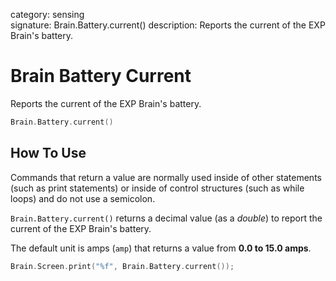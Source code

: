 category: sensing  
signature: Brain.Battery.current()
description: Reports the current of the EXP Brain's battery.

# Brain Battery Current

Reports the current of the EXP Brain's battery.

```cpp
Brain.Battery.current()
```

## How To Use
Commands that return a value are normally used inside of other statements (such as print statements) or inside of control structures (such as while loops) and do not use a semicolon.

`Brain.Battery.current()` returns a decimal value (as a *double*) to report the current of the EXP Brain's battery.

The default unit is amps (`amp`) that returns a value from **0.0 to 15.0 amps**.

```cpp
Brain.Screen.print("%f", Brain.Battery.current());
```
<advanced>
</advanced>